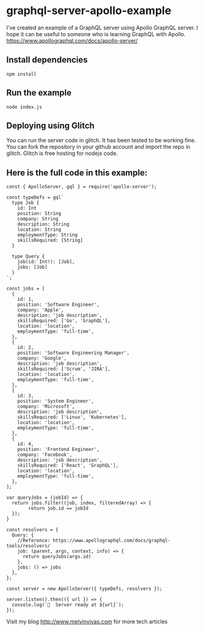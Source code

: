 # graphql-server-apollo-example

I've created an example of a GraphQL server using Apollo GraphQL server. I hope it can be useful to someone who is learning GraphQL with Apollo.
https://www.apollographql.com/docs/apollo-server/

## Install dependencies
```
npm install
```

## Run the example
```
node index.js
```

## Deploying using Glitch
You can run the server code in glitch. It has been tested to be working fine. You can fork the repository in your github account and import the repo in glitch. Glitch is free hosting for nodejs code.


## Here is the full code in this example:
```
const { ApolloServer, gql } = require('apollo-server');

const typeDefs = gql`
  type Job {
    id: Int
    position: String
    company: String
    description: String
    location: String
    employmentType: String
    skillsRequired: [String]
  }

  type Query {
    job(id: Int!): [Job],
    jobs: [Job]
  }
`;

const jobs = [
  {
    id: 1,
    position: 'Software Engineer',
    company: 'Apple',
    description: 'job description',
    skillsRequired: ['Go', 'GraphQL'],
    location: 'location',
    employmentType: 'full-time',
  },
  {
    id: 2,
    position: 'Software Engineering Manager',
    company: 'Google',
    description: 'job description',
    skillsRequired: ['Scrum', 'JIRA'],
    location: 'location',
    employmentType: 'full-time',
  },
  {
    id: 3,
    position: 'System Engineer',
    company: 'Microsoft',
    description: 'job description',
    skillsRequired: ['Linux', 'Kubernetes'],
    location: 'location',
    employmentType: 'full-time',
  },
  {
    id: 4,
    position: 'Frontend Engineer',
    company: 'Facebook',
    description: 'job description',
    skillsRequired: ['React', 'GraphQL'],
    location: 'location',
    employmentType: 'full-time',
  },
];

var queryJobs = (jobId) => {
  return jobs.filter((job, index, filteredArray) => {
        return job.id == jobId
  });
}

const resolvers = {
  Query: {    
    //Reference: https://www.apollographql.com/docs/graphql-tools/resolvers/
    job: (parent, args, context, info) => {
      return queryJobs(args.id) 
    },
    jobs: () => jobs
  },
};

const server = new ApolloServer({ typeDefs, resolvers });

server.listen().then(({ url }) => {
  console.log(`🚀  Server ready at ${url}`);
});
```

Visit my blog http://www.melvinvivas.com for more tech articles



